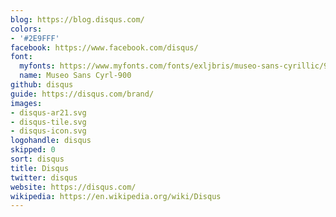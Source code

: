 ```yaml
---
blog: https://blog.disqus.com/
colors:
- '#2E9FFF'
facebook: https://www.facebook.com/disqus/
font:
  myfonts: https://www.myfonts.com/fonts/exljbris/museo-sans-cyrillic/900/
  name: Museo Sans Cyrl-900
github: disqus
guide: https://disqus.com/brand/
images:
- disqus-ar21.svg
- disqus-tile.svg
- disqus-icon.svg
logohandle: disqus
skipped: 0
sort: disqus
title: Disqus
twitter: disqus
website: https://disqus.com/
wikipedia: https://en.wikipedia.org/wiki/Disqus
---
```

